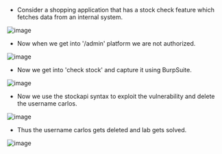 - Consider a shopping application that has a stock check feature which fetches data from an internal system.

![image](https://github.com/Akhilkj123/Portswigger/assets/65653010/c2303df7-08d5-483a-ab0f-6542385323f1)

- Now when we get into '/admin' platform we are not authorized.

![image](https://github.com/Akhilkj123/Portswigger/assets/65653010/79f24149-4340-465a-b425-bcfe2282b5a7)

- Now we get into 'check stock' and capture it using BurpSuite.

![image](https://github.com/Akhilkj123/Portswigger/assets/65653010/7278bf2d-f257-4491-b6cd-9ded8f164109)

- Now we use the stockapi syntax to exploit the vulnerability and delete the username carlos.

![image](https://github.com/Akhilkj123/Portswigger/assets/65653010/2dfd0852-314a-47dc-a999-c90eecf92ed9)

- Thus the username carlos gets deleted and lab gets solved.

![image](https://github.com/Akhilkj123/Portswigger/assets/65653010/dc20fcd5-f365-495e-b809-d67ad02467da)

